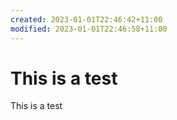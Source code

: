 ```yaml
---
created: 2023-01-01T22:46:42+11:00
modified: 2023-01-01T22:46:58+11:00
---
```


# This is a test

This is a test
